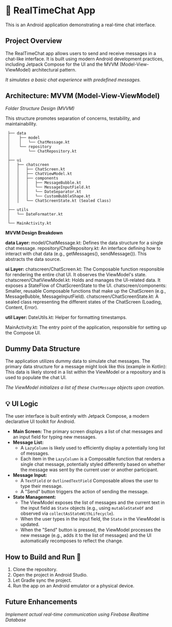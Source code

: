 # 📱 RealTimeChat App

This is an Android application demonstrating a real-time chat interface.

## Project Overview

The RealTimeChat app allows users to send and receive messages in a chat-like interface. It is built using modern Android development practices, including Jetpack Compose for the UI and the MVVM (Model-View-ViewModel) architectural pattern.

*It simulates a basic chat experience with predefined messages.*

## Architecture: MVVM (Model-View-ViewModel)


*Folder Structure Design (MVVM)*

This structure promotes separation of concerns, testability, and maintainability.

  ```
   ├── data
   │    ├── model
   │    │   └── ChatMessage.kt
   │    └── repository
   │        └── ChatRepository.kt
   │
   ├── ui
   │   ├── chatscreen
   │   │   ├── ChatScreen.kt
   │   │   ├── ChatViewModel.kt
   │   │   ├── components
   │   │   │   ├── MessageBubble.kt
   │   │   │   └── MessageInputField.kt
   │   │   │   └── DateSeparator.kt
   │   │   │   └── CustomBubbleShape.kt
   │   │   └── ChatScreenState.kt (Sealed Class)
   │
   ├── utils
   │   └── DateFormatter.kt
   │
   └── MainActivity.kt
```

**MVVM Design Breakdown**

**data Layer:** model/ChatMessage.kt: Defines the data structure for a single chat message.
repository/ChatRepository.kt: An interface defining how to interact with chat data (e.g., getMessages(), sendMessage()). This abstracts the data source.

**ui Layer:** chatscreen/ChatScreen.kt: The Composable function responsible for rendering the entire chat UI. It observes the ViewModel's state.
chatscreen/ChatViewModel.kt: Holds and manages the UI-related data. It exposes a StateFlow of ChatScreenState to the UI.
chatscreen/components: Smaller, reusable Composable functions that make up the ChatScreen (e.g., MessageBubble, MessageInputField).
chatscreen/ChatScreenState.kt: A sealed class representing the different states of the ChatScreen (Loading, Content, Error).

**util Layer:** DateUtils.kt: Helper for formatting timestamps.

MainActivity.kt: The entry point of the application, responsible for setting up the Compose UI.

## Dummy Data Structure

The application utilizes dummy data to simulate chat messages. The primary data structure for a message might look like this (example in Kotlin):
This data is likely stored in a list within the ViewModel or a repository and is used to populate the chat UI.

*The ViewModel initializes a list of these `ChatMessage` objects upon creation.*

## 💡 UI Logic

The user interface is built entirely with Jetpack Compose, a modern declarative UI toolkit for Android.

*   **Main Screen:** The primary screen displays a list of chat messages and an input field for typing new messages.
*   **Message List:**
    *   A `LazyColumn` is likely used to efficiently display a potentially long list of messages.
    *   Each item in the `LazyColumn` is a Composable function that renders a single chat message, potentially styled differently based on whether the message was sent by the current user or another participant.
*   **Message Input:**
    *   A `TextField` or `OutlinedTextField` Composable allows the user to type their message.
    *   A "Send" button triggers the action of sending the message.
*   **State Management:**
    *   The ViewModel exposes the list of messages and the current text in the input field as `State` objects (e.g., using `mutableStateOf` and observed via `collectAsStateWithLifecycle`).
    *   When the user types in the input field, the `State` in the ViewModel is updated.
    *   When the "Send" button is pressed, the ViewModel processes the new message (e.g., adds it to the list of messages) and the UI automatically recomposes to reflect the change.

## How to Build and Run 🚀

1.  Clone the repository.
2.  Open the project in Android Studio.
3.  Let Gradle sync the project.
4.  Run the app on an Android emulator or a physical device.

## Future Enhancements
*Implement actual real-time communication using Firebase Realtime Database*
